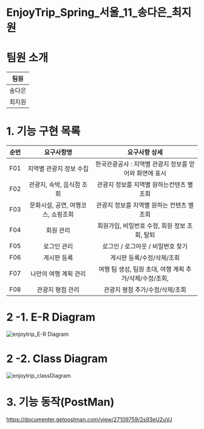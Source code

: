 # EnjoyTrip_Spring_서울_11_송다은_최지원


# 팀원 소개

| 팀원   |
| ------ |
| 송다은 |
| 최지원 |


# 1. 기능 구현 목록  

| 순번 | 요구사항명               | 요구사항 상세 |
| :--: | :----------------------: | :-----------: |
|  F01  | 지역별 관광지 정보 수집   |   한국관광공사 : 지역별 관광지 정보를 얻어와 화면에 표시    |
|    F02  |관광지, 숙박, 음식점 조회    |  관광지 정보를 지역별 원하는컨텐츠 별 조회    |
|   F03  | 문화시설, 공연, 여행코스, 쇼핑조회                |   관광지 정보를 지역별 원하는 컨텐츠 별 조회     |
|   F04  | 회원 관리        |    회원가입, 비밀번호 수정, 회원 정보 조회, 탈퇴     |
|  F05  | 로그인 관리   |    로그인 / 로그아웃 / 비밀번호 찾기     |    
|  F06  | 게시판 등록   |    게시판 등록/수정/삭제/조회    | 
|  F07  | 나만의 여행 계획 관리  |    여행 팀 생성, 팀원 초대, 여행 계획 추가/삭제/수정/조회,  |  
|  F08  | 관광지 평점 관리  |   관광지 평점 추가/수정/삭제/조회 |



# 2 -1. E-R Diagram 


![enjoytrip_E-R Diagram](/uploads/914595acaebbba575decb60c91799f52/jjinmakerd.png)
  
  
# 2 -2. Class Diagram 

![enjoytrip_classDiagram](/uploads/8ea457f7b67e185b2d357018f8533899/enjoytrip_classDiagram.png)


# 3. 기능 동작(PostMan)
https://documenter.getpostman.com/view/27109759/2s93eU2uVJ
